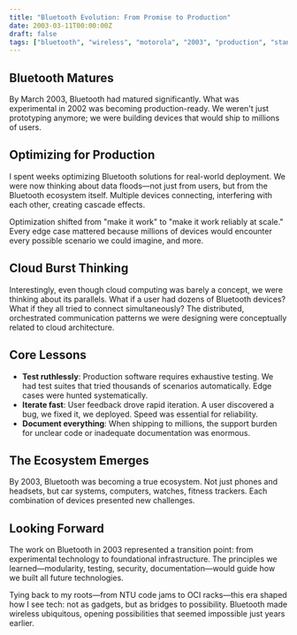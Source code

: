 ```yaml
---
title: "Bluetooth Evolution: From Promise to Production"
date: 2003-03-11T00:00:00Z
draft: false
tags: ["bluetooth", "wireless", "motorola", "2003", "production", "standardization"]
---
```


## Bluetooth Matures

By March 2003, Bluetooth had matured significantly. What was experimental in 2002 was becoming production-ready. We weren't just prototyping anymore; we were building devices that would ship to millions of users.

## Optimizing for Production

I spent weeks optimizing Bluetooth solutions for real-world deployment. We were now thinking about data floods—not just from users, but from the Bluetooth ecosystem itself. Multiple devices connecting, interfering with each other, creating cascade effects.

Optimization shifted from "make it work" to "make it work reliably at scale." Every edge case mattered because millions of devices would encounter every possible scenario we could imagine, and more.

## Cloud Burst Thinking

Interestingly, even though cloud computing was barely a concept, we were thinking about its parallels. What if a user had dozens of Bluetooth devices? What if they all tried to connect simultaneously? The distributed, orchestrated communication patterns we were designing were conceptually related to cloud architecture.

## Core Lessons

- **Test ruthlessly**: Production software requires exhaustive testing. We had test suites that tried thousands of scenarios automatically. Edge cases were hunted systematically.
- **Iterate fast**: User feedback drove rapid iteration. A user discovered a bug, we fixed it, we deployed. Speed was essential for reliability.
- **Document everything**: When shipping to millions, the support burden for unclear code or inadequate documentation was enormous.

## The Ecosystem Emerges

By 2003, Bluetooth was becoming a true ecosystem. Not just phones and headsets, but car systems, computers, watches, fitness trackers. Each combination of devices presented new challenges.

## Looking Forward

The work on Bluetooth in 2003 represented a transition point: from experimental technology to foundational infrastructure. The principles we learned—modularity, testing, security, documentation—would guide how we built all future technologies.

Tying back to my roots—from NTU code jams to OCI racks—this era shaped how I see tech: not as gadgets, but as bridges to possibility. Bluetooth made wireless ubiquitous, opening possibilities that seemed impossible just years earlier.

